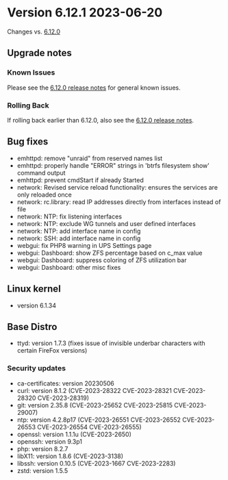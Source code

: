 # Version 6.12.1 2023-06-20

Changes vs. [6.12.0](6.12.0.md)

## Upgrade notes

### Known Issues

Please see the [6.12.0 release notes](6.12.0.md#known-issues) for general known issues.

### Rolling Back

If rolling back earlier than 6.12.0, also see the [6.12.0 release notes](6.12.0.md#rolling-back).

## Bug fixes

- emhttpd: remove "unraid" from reserved names list
- emhttpd: properly handle "ERROR" strings in 'btrfs filesystem show' command output
- emhttpd: prevent cmdStart if already Started
- network: Revised service reload functionality: ensures the services are only reloaded once
- network: rc.library: read IP addresses directly from interfaces instead of file
- network: NTP: fix listening interfaces
- network: NTP: exclude WG tunnels and user defined interfaces
- network: NTP: add interface name in config
- network: SSH: add interface name in config
- webgui: fix PHP8 warning in UPS Settings page
- webgui: Dashboard: show ZFS percentage based on c_max value
- webgui: Dashboard: suppress coloring of ZFS utilization bar
- webgui: Dashboard: other misc fixes

## Linux kernel

- version 6.1.34

## Base Distro

- ttyd: version 1.7.3 (fixes issue of invisible underbar characters with certain FireFox versions)

### Security updates

- ca-certificates: version 20230506
- curl: version 8.1.2 (CVE-2023-28322 CVE-2023-28321 CVE-2023-28320 CVE-2023-28319)
- git: version 2.35.8 (CVE-2023-25652 CVE-2023-25815 CVE-2023-29007)
- ntp: version 4.2.8p17 (CVE-2023-26551 CVE-2023-26552 CVE-2023-26553 CVE-2023-26554 CVE-2023-26555)
- openssl: version 1.1.1u (CVE-2023-2650)
- openssh: version 9.3p1
- php: version 8.2.7
- libX11: version 1.8.6 (CVE-2023-3138)
- libssh: version 0.10.5 (CVE-2023-1667 CVE-2023-2283)
- zstd: version 1.5.5
